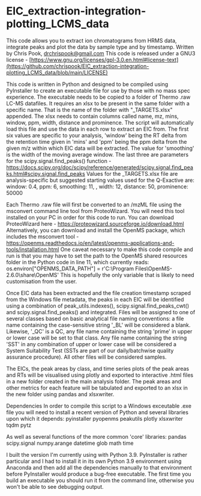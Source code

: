 # EIC_extraction-integration-plotting_LCMS_data
This code allows you to extract ion chromatograms from HRMS data, integrate peaks and plot the data by sample type and by timestamp.
Written by Chris Pook, drchrispook@gmail.com
This code is released under a GNU3 license - [https://www.gnu.org/licenses/gpl-3.0.en.html#license-text](https://github.com/chrispook/EIC_extraction-integration-plotting_LCMS_data/blob/main/LICENSE)

This code is written in Python and designed to be compiled using PyInstaller to create an executable file for use by those with no mass spec experience.
The executable needs to be copied to a folder of Thermo .raw LC-MS datafiles. It requires an xlsx to be present in the same folder with a specific name. That is the name of the folder with "_TARGETS.xlsx" appended. The xlsx needs to contain columns called name, mz, mins, window, ppm, width, distance and prominence. The script will automatically load this file and use the data in each row to extract an EIC from. The first six values are specific to your analysis, 'window' being the RT delta from the retention time given in 'mins' and 'ppm' being the ppm delta from the given m/z within which EIC data will be extracted. The value for 'smoothing' is the width of the moving average window. The last three are parameters for the scipy.signal.find_peaks() function - https://docs.scipy.org/doc/scipy/reference/generated/scipy.signal.find_peaks.html#scipy.signal.find_peaks
Values for the _TARGETS.xlsx file are analysis-specific but suggested starting values used for the Q-Exactive are: 
window:	0.4, ppm:	6, smoothing:	11, , width:	12, distance:	50, prominence:	50000

Each Thermo .raw file will first be converted to an /mzML file using the msconvert command line tool from ProteoWizard. You will need this tool installed on your PC in order for this code to run. You can download ProteoWizard here - https://proteowizard.sourceforge.io/download.html
Alternatively, you can download and install the OpenMS package, which includes the msconvert tool - https://openms.readthedocs.io/en/latest/openms-applications-and-tools/installation.html
One caveat necessary to make this code compile and run is that you may have to set the path to the OpenMS shared resources folder in the Python code in line 11, which currently reads: 
os.environ["OPENMS_DATA_PATH"] = r'C:\Program Files\OpenMS-2.6.0\share\OpenMS'
This is hopefully the only variable that is likely to need customisation from the user.

Once EIC data has been extracted and the file creation timestamp scraped from the Windows file metadata, the peaks in each EIC will be identified using a combination of peak_utils.indexes(), scipy.signal.find_peaks_cwt() and scipy.signal.find_peaks() and integrated. Files will be assigned to one of several classes based on basic analytical file naming conventions: a file name containing the case-sensitive string '_BL' will be considered a blank. Likewise, '_QC' is a QC, any file name containing the string 'prime' in upper or lower case will be set to that class. Any file name containing the string 'SST' in any combination of upper or lower case will be considered a System Suitability Test (SSTs are part of our daily/batchwise quality assurance procedure). All other files will be considered samples. 

The EICs, the peak areas by class, and time series plots of the peak areas and RTs will be visualised using plotly and exported to interactive .html files in a new folder created in the main analysis folder. The peak areas and other metrics for each feature will be tabulated and exported to an xlsx in the new folder using pandas and xlsxwriter. 

Dependencies
In order to compile this script to a Windows exceutable .exe file you will need to install a recent version of Python and several libraries upon which it depends:
pyinstaller
pyopenms
peakutils
plotly
xlsxwriter
tqdm
pytz


As well as several functions of the more common 'core' libraries:
pandas
scipy.signal
numpy.arange
datetime
glob
math
time

I built the version I'm currently using with Python 3.9. PyInstaller is rather particular and I had to install it in its own Python 3.9 environment using Anaconda and then add all the dependencies manually to that environment before PyInstaller would produce a bug-free executable. The first time you build an executable you should run it from the command line, otherwise you won't be able to see debugging output. 

